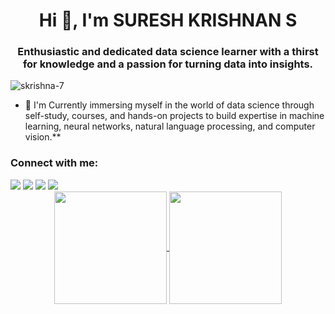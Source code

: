 <h1 align="center">Hi 👋, I'm SURESH KRISHNAN S</h1>
<h3 align="center">Enthusiastic and dedicated data science learner with a thirst for knowledge and a passion for turning data into insights.</h3>
<p align="left"> <img src="https://komarev.com/ghpvc/?username=skrishna-7&label=Profile%20views&color=0e75b6&style=flat" alt="skrishna-7" /> </p>
<!-- 
<p align="left"> <a href="https://github.com/ryo-ma/github-profile-trophy"><img src="https://github-profile-trophy.vercel.app/?username=skrishna-7&theme=" alt="skrishna-7" /></a> </p> -->

- 🔭 I'm Currently immersing myself in the world of data science through self-study, courses, and hands-on projects to build expertise in machine learning, neural networks, natural language processing, and computer vision.**



<h3 align="left">Connect with me:</h3>
<div> <a href="https://twitter.com/sureshkrish2005" target="_blank"><img src="https://img.shields.io/badge/Twitter-1DA1F2?style=for-the-badge&logo=twitter&logoColor=white" target="_blank"></a>
<a href="https://www.linkedin.com/in/suresh-krishnan-s" target="_blank"><img src="https://img.shields.io/badge/LinkedIn-0077B5?style=for-the-badge&logo=linkedin&logoColor=white" target="_blank"></a>
<a href="https://github.com/skrishna-7" target="_blank"><img src="https://img.shields.io/badge/GitHub-100000?style=for-the-badge&logo=github&logoColor=white" target="_blank"></a>
<a href = "mailto:sureshkrishna375@gmail.com"><img src="https://img.shields.io/badge/-Gmail-%23333?style=for-the-badge&logo=gmail&logoColor=white" target="_blank"></a>
</div>
<!--<p align="left">
<a href="https://twitter.com/sureshkrish2005" target="blank"><img align="center" src="https://raw.githubusercontent.com/teamedwardforever/Readme-Generator/71f25dd8b98329b168142a6b782a107b75eab178/svg/Social/twitter.svg" alt="sureshkrish2005" height="30" width="40" /></a><a href="https://linkedin.com/in/suresh-krishnan-s" target="blank"><img align="center" src="https://raw.githubusercontent.com/teamedwardforever/Readme-Generator/71f25dd8b98329b168142a6b782a107b75eab178/svg/Social/linked-in-alt.svg" alt="suresh-krishnan-s" height="30" width="40" /></a><a href="https://kaggle.com/sureshkrish07" target="blank"><img align="center" src="https://raw.githubusercontent.com/teamedwardforever/Readme-Generator/71f25dd8b98329b168142a6b782a107b75eab178/svg/Social/kaggle.svg" alt="sureshkrish07" height="30" width="40" /></a></p>
<h3 align="left">Languages and Tools:</h3>
<p align="left">
<img src="https://raw.githubusercontent.com/teamedwardforever/Readme-Generator/71f25dd8b98329b168142a6b782a107b75eab178/svg/Skills/Languages/python-original.svg" alt="Python" width="40" height="40" margin-left="10px"/>
<img src="https://raw.githubusercontent.com/teamedwardforever/Readme-Generator/71f25dd8b98329b168142a6b782a107b75eab178/svg/Skills/Database/mysql-original-wordmark.svg" alt="Mysql" width="40" height="40"/>
<img src="https://raw.githubusercontent.com/teamedwardforever/Readme-Generator/71f25dd8b98329b168142a6b782a107b75eab178/svg/Skills/Database/mongodb-original-wordmark.svg" alt="Mongodb" width="40" height="40"/>
<img src="https://raw.githubusercontent.com/teamedwardforever/Readme-Generator/71f25dd8b98329b168142a6b782a107b75eab178/svg/Skills/ML/logo-mark-lightbg.svg" alt="SeaBorn" width="40" height="40"/>
<img src="https://raw.githubusercontent.com/teamedwardforever/Readme-Generator/71f25dd8b98329b168142a6b782a107b75eab178/svg/Skills/ML/pandas-original.svg" alt="Pandas" width="40" height="40"/>
<img src="https://raw.githubusercontent.com/teamedwardforever/Readme-Generator/71f25dd8b98329b168142a6b782a107b75eab178/svg/Skills/ML/Scikit_learn_logo_small.svg" alt="Scikit" width="40" height="40"/>
<img src="https://raw.githubusercontent.com/teamedwardforever/Readme-Generator/71f25dd8b98329b168142a6b782a107b75eab178/svg/Skills/ML/tensorflow-icon.svg" alt="Tensorflow" width="40" height="40"/>
<img src="https://raw.githubusercontent.com/teamedwardforever/Readme-Generator/71f25dd8b98329b168142a6b782a107b75eab178/svg/Skills/ML/opencv-icon.svg" alt="Opencv" width="40" height="40"/>
<img src="https://raw.githubusercontent.com/teamedwardforever/Readme-Generator/71f25dd8b98329b168142a6b782a107b75eab178/svg/Skills/Framework/pocoo_flask-icon.svg" alt="Flask" width="40" height="40"/>
<img src="https://raw.githubusercontent.com/teamedwardforever/Readme-Generator/71f25dd8b98329b168142a6b782a107b75eab178/svg/Skills/Frontend/react-original-wordmark.svg" alt="React" width="40" height="40"/>
<img src="https://raw.githubusercontent.com/teamedwardforever/Readme-Generator/71f25dd8b98329b168142a6b782a107b75eab178/svg/Skills/Frontend/tailwindcss-icon.svg" alt="Tailwindcss" width="40" height="40"/>
<img src="https://raw.githubusercontent.com/teamedwardforever/Readme-Generator/71f25dd8b98329b168142a6b782a107b75eab178/svg/Skills/Other/git-scm-icon.svg" alt="Git" width="40" height="40"/>
<img src="https://raw.githubusercontent.com/teamedwardforever/Readme-Generator/71f25dd8b98329b168142a6b782a107b75eab178/svg/Skills/Software/getpostman-icon.svg" alt="Postman" width="40" height="40"/>
</p>
<div align="center">
<h3 align="center">Stars</h3>
<img align="center" height="180em" src="https://github-readme-stats.vercel.app/api/top-langs/?username=skrishna-7&langs_count=8&theme=dark" alt=skrishna-7 />
</div>-->
<!-- <img src="https://user-images.githubusercontent.com/73097560/115834477-dbab4500-a447-11eb-908a-139a6edaec5c.gif"><h3 align="center">Statistics</h3> -->
<div align="center">
<a href="https://github.com/skrishna-7">
<!-- <img align="center" src="http://github-profile-summary-cards.vercel.app/api/cards/stats?username=skrishna-7&theme=2077" height="180em" /> -->
<img align="center" src="http://github-profile-summary-cards.vercel.app/api/cards/most-commit-language?username=skrishna-7&theme=aura_dark" height="180em" />
<img align="center" src="http://github-profile-summary-cards.vercel.app/api/cards/repos-per-language?username=skrishna-7&theme=aura_dark" height="180em" />
<br/>
<!-- <p>&nbsp;<img align="center" src="https://github-readme-stats.vercel.app/api?username=skrishna-7&show_icons=true&locale=en&theme=aura_dark" alt="skrishna-7" /></p> -->

<!-- <img align="center" src="http://github-profile-summary-cards.vercel.app/api/cards/productive-time?username=skrishna-7&theme=2077" height="180em" /> -->
<!-- <img align="center" src="http://github-profile-summary-cards.vercel.app/api/cards/profile-details?username=skrishna-7&theme=2077" height="180em" /> -->
</div>
